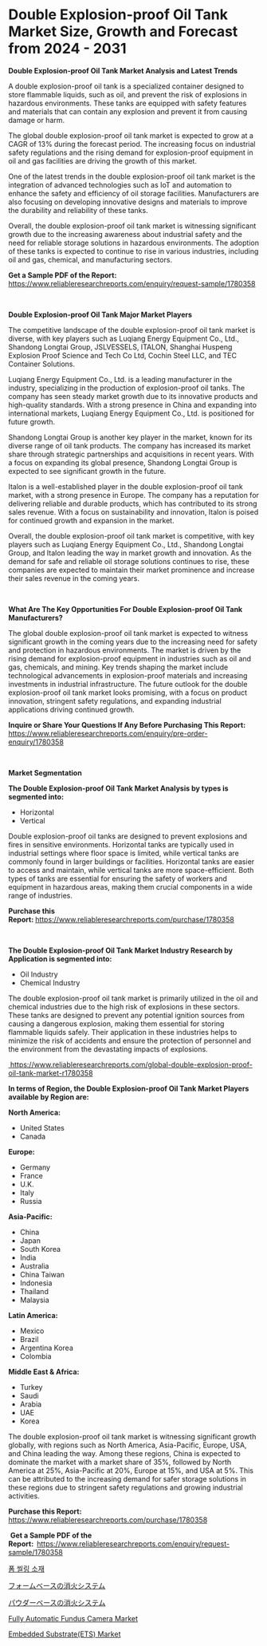<p><h1>Double Explosion-proof Oil Tank Market Size, Growth and Forecast from 2024 - 2031</h1></p><p><strong>Double Explosion-proof Oil Tank Market Analysis and Latest Trends</strong></p>
<p><p>A double explosion-proof oil tank is a specialized container designed to store flammable liquids, such as oil, and prevent the risk of explosions in hazardous environments. These tanks are equipped with safety features and materials that can contain any explosion and prevent it from causing damage or harm. </p><p>The global double explosion-proof oil tank market is expected to grow at a CAGR of 13% during the forecast period. The increasing focus on industrial safety regulations and the rising demand for explosion-proof equipment in oil and gas facilities are driving the growth of this market. </p><p>One of the latest trends in the double explosion-proof oil tank market is the integration of advanced technologies such as IoT and automation to enhance the safety and efficiency of oil storage facilities. Manufacturers are also focusing on developing innovative designs and materials to improve the durability and reliability of these tanks.</p><p>Overall, the double explosion-proof oil tank market is witnessing significant growth due to the increasing awareness about industrial safety and the need for reliable storage solutions in hazardous environments. The adoption of these tanks is expected to continue to rise in various industries, including oil and gas, chemical, and manufacturing sectors.</p></p>
<p><strong>Get a Sample PDF of the Report:&nbsp;</strong> <a href="https://www.reliableresearchreports.com/enquiry/request-sample/1780358">https://www.reliableresearchreports.com/enquiry/request-sample/1780358</a></p>
<p>&nbsp;</p>
<p><strong>Double Explosion-proof Oil Tank Major Market Players</strong></p>
<p><p>The competitive landscape of the double explosion-proof oil tank market is diverse, with key players such as Luqiang Energy Equipment Co., Ltd., Shandong Longtai Group, JSLVESSELS, ITALON, Shanghai Huspeng Explosion Proof Science and Tech Co Ltd, Cochin Steel LLC, and TEC Container Solutions. </p><p>Luqiang Energy Equipment Co., Ltd. is a leading manufacturer in the industry, specializing in the production of explosion-proof oil tanks. The company has seen steady market growth due to its innovative products and high-quality standards. With a strong presence in China and expanding into international markets, Luqiang Energy Equipment Co., Ltd. is positioned for future growth.</p><p>Shandong Longtai Group is another key player in the market, known for its diverse range of oil tank products. The company has increased its market share through strategic partnerships and acquisitions in recent years. With a focus on expanding its global presence, Shandong Longtai Group is expected to see significant growth in the future.</p><p>Italon is a well-established player in the double explosion-proof oil tank market, with a strong presence in Europe. The company has a reputation for delivering reliable and durable products, which has contributed to its strong sales revenue. With a focus on sustainability and innovation, Italon is poised for continued growth and expansion in the market.</p><p>Overall, the double explosion-proof oil tank market is competitive, with key players such as Luqiang Energy Equipment Co., Ltd., Shandong Longtai Group, and Italon leading the way in market growth and innovation. As the demand for safe and reliable oil storage solutions continues to rise, these companies are expected to maintain their market prominence and increase their sales revenue in the coming years.</p></p>
<p>&nbsp;</p>
<p><strong>What Are The Key Opportunities For Double Explosion-proof Oil Tank Manufacturers?</strong></p>
<p><p>The global double explosion-proof oil tank market is expected to witness significant growth in the coming years due to the increasing need for safety and protection in hazardous environments. The market is driven by the rising demand for explosion-proof equipment in industries such as oil and gas, chemicals, and mining. Key trends shaping the market include technological advancements in explosion-proof materials and increasing investments in industrial infrastructure. The future outlook for the double explosion-proof oil tank market looks promising, with a focus on product innovation, stringent safety regulations, and expanding industrial applications driving continued growth.</p></p>
<p><strong>Inquire or Share Your Questions If Any Before Purchasing This Report:</strong> <a href="https://www.reliableresearchreports.com/enquiry/pre-order-enquiry/1780358">https://www.reliableresearchreports.com/enquiry/pre-order-enquiry/1780358</a></p>
<p>&nbsp;</p>
<p><strong>Market Segmentation</strong></p>
<p><strong>The Double Explosion-proof Oil Tank Market Analysis by types is segmented into:</strong></p>
<p><ul><li>Horizontal</li><li>Vertical</li></ul></p>
<p><p>Double explosion-proof oil tanks are designed to prevent explosions and fires in sensitive environments. Horizontal tanks are typically used in industrial settings where floor space is limited, while vertical tanks are commonly found in larger buildings or facilities. Horizontal tanks are easier to access and maintain, while vertical tanks are more space-efficient. Both types of tanks are essential for ensuring the safety of workers and equipment in hazardous areas, making them crucial components in a wide range of industries.</p></p>
<p><strong>Purchase this Report:&nbsp;</strong><a href="https://www.reliableresearchreports.com/purchase/1780358">https://www.reliableresearchreports.com/purchase/1780358</a></p>
<p>&nbsp;</p>
<p><strong>The Double Explosion-proof Oil Tank Market Industry Research by Application is segmented into:</strong></p>
<p><ul><li>Oil Industry</li><li>Chemical Industry</li></ul></p>
<p><p>The double explosion-proof oil tank market is primarily utilized in the oil and chemical industries due to the high risk of explosions in these sectors. These tanks are designed to prevent any potential ignition sources from causing a dangerous explosion, making them essential for storing flammable liquids safely. Their application in these industries helps to minimize the risk of accidents and ensure the protection of personnel and the environment from the devastating impacts of explosions.</p></p>
<p><a href="https://www.reliableresearchreports.com/global-double-explosion-proof-oil-tank-market-r1780358">&nbsp;https://www.reliableresearchreports.com/global-double-explosion-proof-oil-tank-market-r1780358</a></p>
<p><strong>In terms of Region, the Double Explosion-proof Oil Tank Market Players available by Region are:</strong></p>
<p>
    <p> <strong> North America: </strong>
        <ul>
            <li>United States</li>
            <li>Canada</li>
        </ul>
        </p> 
    <p> <strong> Europe: </strong>
        <ul>
            <li>Germany</li>
            <li>France</li>
            <li>U.K.</li>
            <li>Italy</li>
            <li>Russia</li>
        </ul>
        </p> 
    <p> <strong> Asia-Pacific: </strong>
        <ul>
            <li>China</li>
            <li>Japan</li>
            <li>South Korea</li>
            <li>India</li>
            <li>Australia</li>
            <li>China Taiwan</li>
            <li>Indonesia</li>
            <li>Thailand</li>
            <li>Malaysia</li>
        </ul>
        </p> 
    <p> <strong> Latin America: </strong>
        <ul>
            <li>Mexico</li>
            <li>Brazil</li>
            <li>Argentina Korea</li>
            <li>Colombia</li>
        </ul>
        </p> 
    <p> <strong> Middle East & Africa: </strong>
        <ul>
            <li>Turkey</li>
            <li>Saudi</li>
            <li>Arabia</li>
            <li>UAE</li>
            <li>Korea</li>
        </ul>
    </p>
    </p>
<p><p>The double explosion-proof oil tank market is witnessing significant growth globally, with regions such as North America, Asia-Pacific, Europe, USA, and China leading the way. Among these regions, China is expected to dominate the market with a market share of 35%, followed by North America at 25%, Asia-Pacific at 20%, Europe at 15%, and USA at 5%. This can be attributed to the increasing demand for safer storage solutions in these regions due to stringent safety regulations and growing industrial activities.</p></p>
<p><strong>Purchase this Report: </strong><a href="https://www.reliableresearchreports.com/purchase/1780358">https://www.reliableresearchreports.com/purchase/1780358</a></p>
<p>&nbsp;<strong>Get a Sample PDF of the Report:&nbsp;&nbsp;</strong><a href="https://www.reliableresearchreports.com/enquiry/request-sample/1780358">https://www.reliableresearchreports.com/enquiry/request-sample/1780358</a></p>
<p><strong></strong></p>
<p><p><a href="https://github.com/PercyHagernes9778/Market-Research-Report-List-2/blob/main/990646199435.md">폼 씰링 소재</a></p><p><a href="https://github.com/mcbeesbxa270/Market-Research-Report-List-2/blob/main/4908653105708.md">フォームベースの消火システム</a></p><p><a href="https://github.com/EmoryYundt1935/Market-Research-Report-List-2/blob/main/3159437105709.md">パウダーベースの消火システム</a></p><p><a href="https://github.com/dx0328/Market-Research-Report-List-3/blob/main/fully-automatic-fundus-camera-market.md">Fully Automatic Fundus Camera Market</a></p><p><a href="https://issuu.com/reportprime-2/docs/embedded-substrateets-market-size-2030.pptx">Embedded Substrate(ETS) Market</a></p></p>